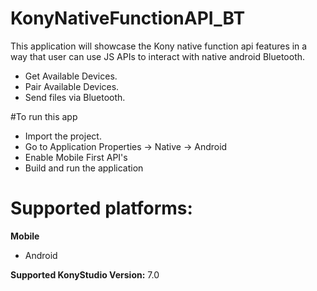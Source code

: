 # KonyNativeFunctionAPI_BT
This application will showcase the Kony native function api features in a way that user can use JS APIs to interact with native android Bluetooth.

  - Get Available Devices.
  - Pair Available Devices.
  - Send files via Bluetooth.

#To run this app

- Import the project.
- Go to Application Properties -> Native -> Android
- Enable Mobile First API's
- Build and run the application

# Supported platforms:
**Mobile**
 * Android

**Supported KonyStudio Version:** 7.0
